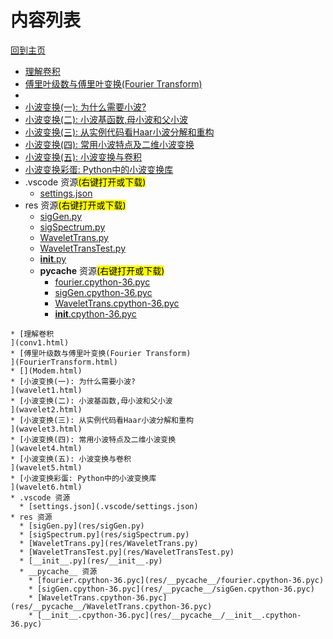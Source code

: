 
# 内容列表

[回到主页](https://charleechan.github.io/MyWiki)

* [理解卷积
](conv1.html)
* [傅里叶级数与傅里叶变换(Fourier Transform)
](FourierTransform.html)
* [](Modem.html)
* [小波变换(一): 为什么需要小波?
](wavelet1.html)
* [小波变换(二): 小波基函数,母小波和父小波
](wavelet2.html)
* [小波变换(三): 从实例代码看Haar小波分解和重构
](wavelet3.html)
* [小波变换(四): 常用小波特点及二维小波变换
](wavelet4.html)
* [小波变换(五): 小波变换与卷积
](wavelet5.html)
* [小波变换彩蛋: Python中的小波变换库
](wavelet6.html)
* .vscode 资源<mark>(右键打开或下载)</mark>
  * [settings.json](.vscode/settings.json)
* res 资源<mark>(右键打开或下载)</mark>
  * [sigGen.py](res/sigGen.py)
  * [sigSpectrum.py](res/sigSpectrum.py)
  * [WaveletTrans.py](res/WaveletTrans.py)
  * [WaveletTransTest.py](res/WaveletTransTest.py)
  * [__init__.py](res/__init__.py)
  * __pycache__ 资源<mark>(右键打开或下载)</mark>
    * [fourier.cpython-36.pyc](res/__pycache__/fourier.cpython-36.pyc)
    * [sigGen.cpython-36.pyc](res/__pycache__/sigGen.cpython-36.pyc)
    * [WaveletTrans.cpython-36.pyc](res/__pycache__/WaveletTrans.cpython-36.pyc)
    * [__init__.cpython-36.pyc](res/__pycache__/__init__.cpython-36.pyc)


```mind:height=300,title=内容概要,color
* [理解卷积
](conv1.html)
* [傅里叶级数与傅里叶变换(Fourier Transform)
](FourierTransform.html)
* [](Modem.html)
* [小波变换(一): 为什么需要小波?
](wavelet1.html)
* [小波变换(二): 小波基函数,母小波和父小波
](wavelet2.html)
* [小波变换(三): 从实例代码看Haar小波分解和重构
](wavelet3.html)
* [小波变换(四): 常用小波特点及二维小波变换
](wavelet4.html)
* [小波变换(五): 小波变换与卷积
](wavelet5.html)
* [小波变换彩蛋: Python中的小波变换库
](wavelet6.html)
* .vscode 资源
  * [settings.json](.vscode/settings.json)
* res 资源
  * [sigGen.py](res/sigGen.py)
  * [sigSpectrum.py](res/sigSpectrum.py)
  * [WaveletTrans.py](res/WaveletTrans.py)
  * [WaveletTransTest.py](res/WaveletTransTest.py)
  * [__init__.py](res/__init__.py)
  * __pycache__ 资源
    * [fourier.cpython-36.pyc](res/__pycache__/fourier.cpython-36.pyc)
    * [sigGen.cpython-36.pyc](res/__pycache__/sigGen.cpython-36.pyc)
    * [WaveletTrans.cpython-36.pyc](res/__pycache__/WaveletTrans.cpython-36.pyc)
    * [__init__.cpython-36.pyc](res/__pycache__/__init__.cpython-36.pyc)
```
